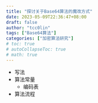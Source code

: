 ```yaml
---
title: "探讨关于Base64算法的魔改方式"
date: 2023-05-09T22:36:47+08:00
draft: false
author: "tcc0lin"
tags: ["Base64算法"]
categories: ["加密算法研究"]
# toc: true
# autoCollapseToc: true
# math: true
---
```


- 写法
- 算法常量
    - 编码表
- 算法流程